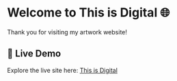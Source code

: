 # Welcome to This is Digital 🌐  

Thank you for visiting my artwork website!  

## 🌟 Live Demo  

Explore the live site here: [This is Digital](https://this-is-digital-suman.netlify.app/)  

